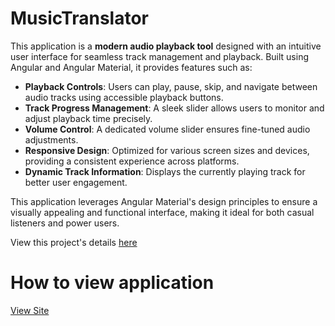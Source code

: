 # MusicTranslator
This application is a **modern audio playback tool** designed with an intuitive user interface for seamless track management and playback. Built using Angular and Angular Material, it provides features such as:

- **Playback Controls**: Users can play, pause, skip, and navigate between audio tracks using accessible playback buttons.
- **Track Progress Management**: A sleek slider allows users to monitor and adjust playback time precisely.
- **Volume Control**: A dedicated volume slider ensures fine-tuned audio adjustments.
- **Responsive Design**: Optimized for various screen sizes and devices, providing a consistent experience across platforms.
- **Dynamic Track Information**: Displays the currently playing track for better user engagement.

This application leverages Angular Material's design principles to ensure a visually appealing and functional interface, making it ideal for both casual listeners and power users.

View this project's details [here](https://github.com/CS336-Final-Project/musicTranslator-project)

# How to view application
[View Site](https://cs336-final-project.github.io/musicTranslator-client/)
